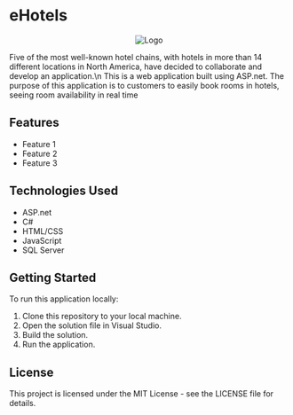 <!DOCTYPE html>
<html>
<head>
  <meta charset="UTF-8">
</head>
<body>
  <h1>eHotels</h1>
  
  <p align="center">
  <img src="https://user-images.githubusercontent.com/96390957/223788947-801f2c13-d86d-4009-b1b5-0defa436147b.png?raw=true" alt="Logo"/>
</p>

  <p>Five of the most well-known hotel chains, with hotels in more than 14 different locations in North America, have decided to collaborate and develop an application.\n This is a web application built using ASP.net. The purpose of this application is to customers to easily book rooms in hotels, seeing room availability in real time</p>

  <h2>Features</h2>
  <ul>
    <li>Feature 1</li>
    <li>Feature 2</li>
    <li>Feature 3</li>
  </ul>

  <h2>Technologies Used</h2>
  <ul>
    <li>ASP.net</li>
    <li>C#</li>
    <li>HTML/CSS</li>
    <li>JavaScript</li>
    <li>SQL Server</li>
  </ul>

  <h2>Getting Started</h2>
  <p>To run this application locally:</p>
  <ol>
    <li>Clone this repository to your local machine.</li>
    <li>Open the solution file in Visual Studio.</li>
    <li>Build the solution.</li>
    <li>Run the application.</li>
  </ol>

  <h2>License</h2>
  <p>This project is licensed under the MIT License - see the LICENSE file for details.</p>
</body>
</html>


